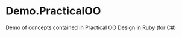 Demo.PracticalOO
================

Demo of concepts contained in Practical OO Design in Ruby (for C#)
